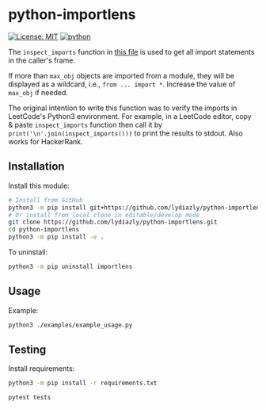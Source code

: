 # python-importlens

[![License: MIT](https://img.shields.io/badge/License-MIT-yellow.svg)](./LICENSE)
[![python](https://img.shields.io/badge/Python-3.10--3.12-3776AB?logo=python&logoColor=white)](https://www.python.org)

The `inspect_imports` function in [this file](./src/importlens/importlens.py) is used to get all import statements in the caller's frame.

If more than `max_obj` objects are imported from a module, they will be displayed as a wildcard, i.e., `from ... import *`. Increase the value of `max_obj` if needed.

The original intention to write this function was to verify the imports in LeetCode's Python3 environment.
For example, in a LeetCode editor, copy & paste `inspect_imports` function then call it by `print('\n'.join(inspect_imports()))` to print the results to stdout.
Also works for HackerRank.

## Installation

Install this module:

```sh
# Install from GitHub
python3 -m pip install git+https://github.com/lydiazly/python-importlens.git
# Or install from local clone in editable/develop mode
git clone https://github.com/lydiazly/python-importlens.git
cd python-importlens
python3 -m pip install -e .
```

To uninstall:

```sh
python3 -m pip uninstall importlens
```

## Usage

Example:

```sh
python3 ./examples/example_usage.py
```

## Testing

Install requirements:

```sh
python3 -m pip install -r requirements.txt
```

```sh
pytest tests
```
